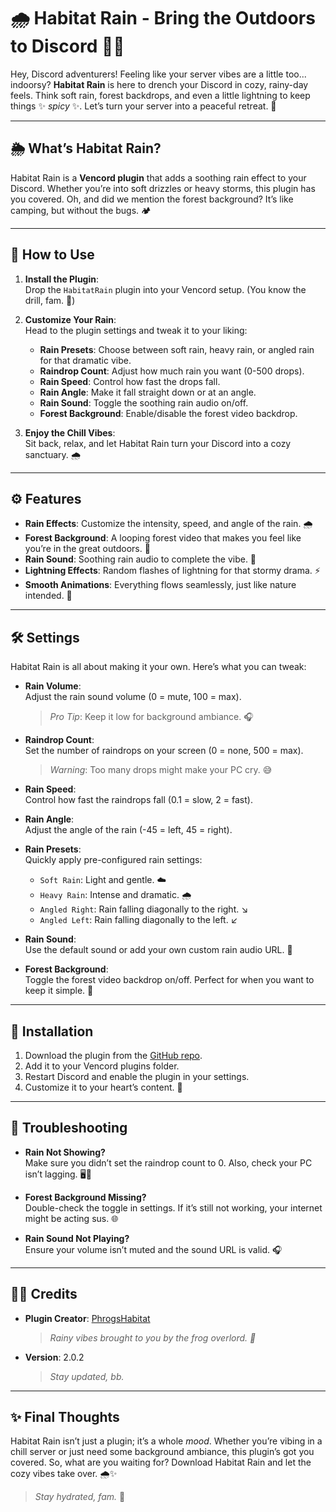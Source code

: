 # 🌧️ Habitat Rain - Bring the Outdoors to Discord 🌲✨

Hey, Discord adventurers! Feeling like your server vibes are a little too... indoorsy? **Habitat Rain** is here to drench your Discord in cozy, rainy-day feels. Think soft rain, forest backdrops, and even a little lightning to keep things ✨ *spicy* ✨. Let’s turn your server into a peaceful retreat. 🌿

---

## 🌦️ What’s Habitat Rain?

Habitat Rain is a **Vencord plugin** that adds a soothing rain effect to your Discord. Whether you’re into soft drizzles or heavy storms, this plugin has you covered. Oh, and did we mention the forest background? It’s like camping, but without the bugs. 🏕️

---

## 🔧 How to Use

1. **Install the Plugin**:  
   Drop the `HabitatRain` plugin into your Vencord setup. (You know the drill, fam. 👀)

2. **Customize Your Rain**:  
   Head to the plugin settings and tweak it to your liking:
   - **Rain Presets**: Choose between soft rain, heavy rain, or angled rain for that dramatic vibe.
   - **Raindrop Count**: Adjust how much rain you want (0-500 drops).
   - **Rain Speed**: Control how fast the drops fall.
   - **Rain Angle**: Make it fall straight down or at an angle.
   - **Rain Sound**: Toggle the soothing rain audio on/off.
   - **Forest Background**: Enable/disable the forest video backdrop.

3. **Enjoy the Chill Vibes**:  
   Sit back, relax, and let Habitat Rain turn your Discord into a cozy sanctuary. 🌧️

---

## ⚙️ Features

- **Rain Effects**: Customize the intensity, speed, and angle of the rain. 🌧️
- **Forest Background**: A looping forest video that makes you feel like you’re in the great outdoors. 🌲
- **Rain Sound**: Soothing rain audio to complete the vibe. 🎵
- **Lightning Effects**: Random flashes of lightning for that stormy drama. ⚡
- **Smooth Animations**: Everything flows seamlessly, just like nature intended. 🌊

---

## 🛠️ Settings

Habitat Rain is all about making it your own. Here’s what you can tweak:

- **Rain Volume**:  
  Adjust the rain sound volume (0 = mute, 100 = max).  
  > *Pro Tip*: Keep it low for background ambiance. 🎧

- **Raindrop Count**:  
  Set the number of raindrops on your screen (0 = none, 500 = max).  
  > *Warning*: Too many drops might make your PC cry. 😅

- **Rain Speed**:  
  Control how fast the raindrops fall (0.1 = slow, 2 = fast).  

- **Rain Angle**:  
  Adjust the angle of the rain (-45 = left, 45 = right).  

- **Rain Presets**:  
  Quickly apply pre-configured rain settings:
  - `Soft Rain`: Light and gentle. ☁️  
  - `Heavy Rain`: Intense and dramatic. 🌧️  
  - `Angled Right`: Rain falling diagonally to the right. ↘️  
  - `Angled Left`: Rain falling diagonally to the left. ↙️  

- **Rain Sound**:  
  Use the default sound or add your own custom rain audio URL. 🎵  

- **Forest Background**:  
  Toggle the forest video backdrop on/off. Perfect for when you want to keep it simple. 🌲  

---

## 🚀 Installation

1. Download the plugin from the [GitHub repo](https://github.com/PhrogsHabitat/HabitatRain).
2. Add it to your Vencord plugins folder.
3. Restart Discord and enable the plugin in your settings.
4. Customize it to your heart’s content. 💖

---

## 🛑 Troubleshooting

- **Rain Not Showing?**  
  Make sure you didn’t set the raindrop count to 0. Also, check your PC isn’t lagging. 🖥️💨

- **Forest Background Missing?**  
  Double-check the toggle in settings. If it’s still not working, your internet might be acting sus. 🌐

- **Rain Sound Not Playing?**  
  Ensure your volume isn’t muted and the sound URL is valid. 🎧

---

## 🧑‍🚀 Credits

- **Plugin Creator**: [PhrogsHabitat](https://github.com/PhrogsHabitat)  
  > *Rainy vibes brought to you by the frog overlord. 🐸*

- **Version**: 2.0.2  
  > *Stay updated, bb.*  

---

## ✨ Final Thoughts

Habitat Rain isn’t just a plugin; it’s a whole *mood*. Whether you’re vibing in a chill server or just need some background ambiance, this plugin’s got you covered. So, what are you waiting for? Download Habitat Rain and let the cozy vibes take over. 🌧️✨

> *Stay hydrated, fam.* 🚿